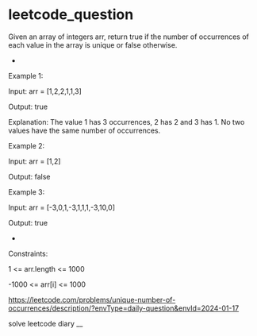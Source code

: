 # leetcode_question

Given an array of integers arr, return true if the number of occurrences of each value in the array is unique or false otherwise.



 -


 

Example 1:

Input: arr = [1,2,2,1,1,3]

Output: true

Explanation: The value 1 has 3 occurrences, 2 has 2 and 3 has 1. No two values have the same number of occurrences.



Example 2:

Input: arr = [1,2]

Output: false

Example 3:

Input: arr = [-3,0,1,-3,1,1,1,-3,10,0]

Output: true




 -



 

Constraints:

1 <= arr.length <= 1000

-1000 <= arr[i] <= 1000


https://leetcode.com/problems/unique-number-of-occurrences/description/?envType=daily-question&envId=2024-01-17

solve leetcode diary
__
